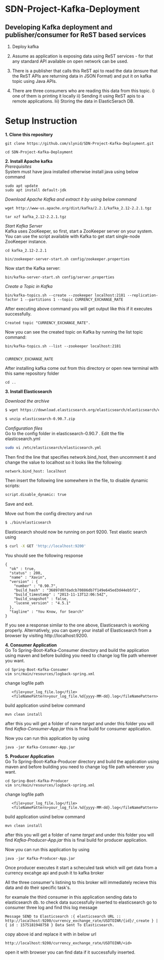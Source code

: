 # SDN-Project-Kafka-Deployment

## Developing Kafka deployment and publisher/consumer for ReST based services
1. Deploy kafka

2. Assume as application is exposing data using ReST services - for that any standard API available on open network can be used.

3. There is a publisher that calls this ReST api to read the data (ensure that the ReST APIs are returning data in JSON Format) and put it on kafka topic using Java APIs.

4. There are three consumers who are reading this data from this topic. i) one of them is printing it locally ii) Sending it using ReST apis to a remote applications. Iii) Storing the data in ElasticSerach DB.



# Setup Instruction
  **1. Clone this repository**

  ```
  git clone https://github.com/slynid/SDN-Project-Kafka-Deployment.git
  ```

  ```
  cd SDN-Project-Kafka-Deployment
  ```
  **2. Install Apache kafka**<br>
  *Prerequisites*<br>
  System must have java installed otherwise install java using below command
  ```
  sudo apt update
  sudo apt install default-jdk
  ```
  *Download Apache Kafka and extract it by using below command*
  ```
  wget http://www-us.apache.org/dist/kafka/2.2.1/kafka_2.12-2.2.1.tgz

  tar xzf kafka_2.12-2.2.1.tgz

  ```
  *Start Kafka Server*<br>
  Kafka uses ZooKeeper, so first, start a ZooKeeper server on your system. You can use the script available with Kafka to get start single-node ZooKeeper instance.
  ```
  cd kafka_2.12-2.2.1

  bin/zookeeper-server-start.sh config/zookeeper.properties
  ```
  Now start the Kafka server:

  ```
  bin/kafka-server-start.sh config/server.properties
 ```
 *Create a Topic in Kafka*
 ```
 bin/kafka-topics.sh --create --zookeeper localhost:2181 --replication-factor 1 --partitions 1 --topic CURRENCY_EXCHANGE_RATE

```
After executing above command you will get output like this if it executes successfully.
```
Created topic "CURRENCY_EXCHANGE_RATE".
```
Now you can see the created topic on Kafka by running the list topic command:
```
bin/kafka-topics.sh --list --zookeeper localhost:2181


CURRENCY_EXCHANGE_RATE
```
After installing kafka come out from this directory or open new terminal with this same repository folder
```
cd ..
```
 **3. Install Elasticsearch**<br>

*Download the archive*<br>
```bash
$ wget https://download.elasticsearch.org/elasticsearch/elasticsearch/elasticsearch-0.90.7.zip
```
```bash
$ unzip elasticsearch-0.90.7.zip
```

*Configuration files*<br>
Go to the config folder in elasticsearch-0.90.7 . Edit the file elasticsearch.yml

```bash
sudo vi /etc/elasticsearch/elasticsearch.yml
```

Then find the line that specifies network.bind_host, then uncomment it and change the value to localhost so it looks like the following:
```bash
network.bind_host: localhost
```
Then insert the following line somewhere in the file, to disable dynamic scripts:
```bash
script.disable_dynamic: true
```
Save and exit. 


Move out from the config directory and run

```bash
$ ./bin/elasticsearch
 ```
Elasticsearch should now be running on port 9200. Test elastic search using


```bash
$ curl -X GET 'http://localhost:9200'
```
You should see the following response
```
{
  "ok" : true,
  "status" : 200,
  "name" : "Xavin",
  "version" : {
    "number" : "0.90.7",
    "build_hash" : "36897d07dadcb70886db7f149e645ed3d44eb5f2",
    "build_timestamp" : "2013-11-13T12:06:54Z",
    "build_snapshot" : false,
    "lucene_version" : "4.5.1"
  },
  "tagline" : "You Know, for Search"
}
```
If you see a response similar to the one above, Elasticsearch is working properly. Alternatively, you can query your install of Elasticsearch from a browser by visiting http://localhost:9200. 


**4. Consumer Application**<br>
Go To Spring-Boot-Kafka-Consumer directory and build the application using maven and before building you need to change log file path wherever you want.

```
cd Spring-Boot-Kafka-Consumer
vim src/main/resources/logback-spring.xml
```
change logfile path 
```
   <file>your_log_file.log</file>
   <fileNamePattern>your_log_file.%d{yyyy-MM-dd}.log</fileNamePattern>
```
build application usind below command
```
mvn clean install
```
after this you will get a folder of name *target* and under this folder you will find 
*Kafka-Consumer-App.jar* this is final build for consumer application.


Now you can run this application by using 
```
java -jar Kafka-Consumer-App.jar 
```


**5. Producer Application**<br>
Go To Spring-Boot-Kafka-Producer directory and build the application using maven and before building you need to change log file path wherever you want.

```
cd Spring-Boot-Kafka-Producer
vim src/main/resources/logback-spring.xml
```
change logfile path 
```
   <file>your_log_file.log</file>
   <fileNamePattern>your_log_file.%d{yyyy-MM-dd}.log</fileNamePattern>
```
build application usind below command
```
mvn clean install
```
after this you will get a folder of name *target* and under this folder you will find 
*Kafka-Producer-App.jar* this is final build for producer application.


Now you can run this application by using 
```
java -jar Kafka-Producer-App.jar 
```

Once producer executes it start a scheculed task which will get data from a currency excahge api and push it to kafka broker 

All the three consumer's listining to this broker will immediately recieve this data and do their specific task's.

for examale the third consumer in this application sending data to elasticsearch db.
to check data successfully inserted to elasticsearch go to consumer three log
and find this log message 


```
Message SEND to Elasticsearch :{ elasticsearch URL :: http://localhost:9200/currency_exchange_rate/USDTOINR/{id}/_create } | { id : 1575181948758 } Data Sent To Elasticsearch.
```
copy above id and replace it with <id> in below url 
```
http://localhost:9200/currency_exchange_rate/USDTOINR/<id>

```

open it with browser you can find data if it successfully inserted.



